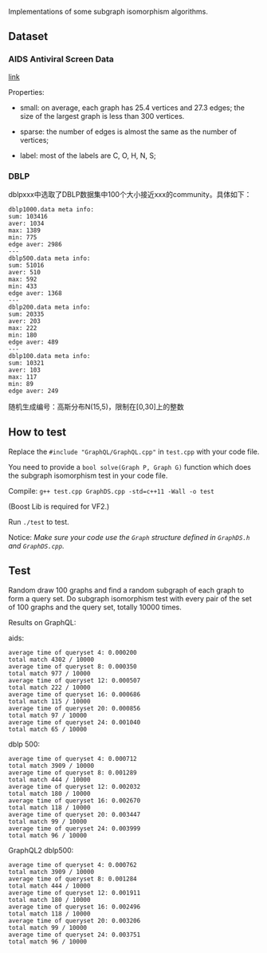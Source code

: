 Implementations of some subgraph isomorphism algorithms.

## Dataset

### AIDS Antiviral Screen Data

[link](https://wiki.nci.nih.gov/display/NCIDTPdata/AIDS+Antiviral+Screen+Data)

Properties:

- small: on average, each graph has 25.4 vertices and 27.3 edges; the size of the largest graph is less than 300 vertices.

- sparse: the number of edges is almost the same as the number of vertices;

- label: most of the labels are C, O, H, N, S;

### DBLP

dblpxxx中选取了DBLP数据集中100个大小接近xxx的community。具体如下：
```
dblp1000.data meta info:
sum: 103416
aver: 1034
max: 1389
min: 775
edge aver: 2986
---
dblp500.data meta info:
sum: 51016
aver: 510
max: 592
min: 433
edge aver: 1368
---
dblp200.data meta info:
sum: 20335
aver: 203
max: 222
min: 180
edge aver: 489
---
dblp100.data meta info:
sum: 10321
aver: 103
max: 117
min: 89
edge aver: 249
```
随机生成编号：高斯分布N(15,5)，限制在[0,30]上的整数


## How to test

Replace the `#include "GraphQL/GraphQL.cpp"` in `test.cpp` with your code file.

You need to provide a `bool solve(Graph P, Graph G)` function which does the subgraph isomorphism test in your code file.

Compile: `g++ test.cpp GraphDS.cpp -std=c++11 -Wall -o test`

(Boost Lib is required for VF2.)

Run `./test` to test.

Notice: *Make sure your code use the `Graph` structure defined in `GraphDS.h` and `GraphDS.cpp`.*

## Test

Random draw 100 graphs and find a random subgraph of each graph to form a query set.
Do subgraph isomorphism test with every pair of the set of 100 graphs and the query set, totally 10000 times.

Results on GraphQL:

aids:
```
average time of queryset 4: 0.000200
total match 4302 / 10000
average time of queryset 8: 0.000350
total match 977 / 10000
average time of queryset 12: 0.000507
total match 222 / 10000
average time of queryset 16: 0.000686
total match 115 / 10000
average time of queryset 20: 0.000856
total match 97 / 10000
average time of queryset 24: 0.001040
total match 65 / 10000
```

dblp 500:
```
average time of queryset 4: 0.000712
total match 3909 / 10000
average time of queryset 8: 0.001289
total match 444 / 10000
average time of queryset 12: 0.002032
total match 180 / 10000
average time of queryset 16: 0.002670
total match 118 / 10000
average time of queryset 20: 0.003447
total match 99 / 10000
average time of queryset 24: 0.003999
total match 96 / 10000
```

GraphQL2 dblp500:
```
average time of queryset 4: 0.000762
total match 3909 / 10000
average time of queryset 8: 0.001284
total match 444 / 10000
average time of queryset 12: 0.001911
total match 180 / 10000
average time of queryset 16: 0.002496
total match 118 / 10000
average time of queryset 20: 0.003206
total match 99 / 10000
average time of queryset 24: 0.003751
total match 96 / 10000
```